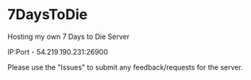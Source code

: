 # 7DaysToDie
Hosting my own 7 Days to Die Server

IP:Port - 54.219.190.231:26900 

Please use the "Issues" to submit any feedback/requests for the server.
